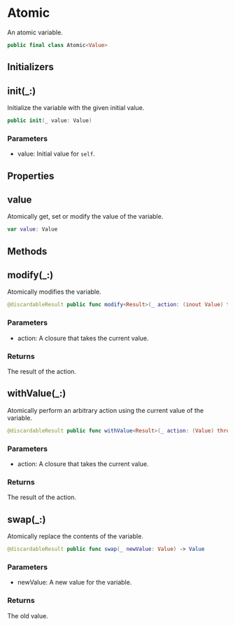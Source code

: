 # Atomic

An atomic variable.

``` swift
public final class Atomic<Value>
```

## Initializers

## init(\_:)

Initialize the variable with the given initial value.

``` swift
public init(_ value: Value)
```

### Parameters

  - value: Initial value for `self`.

## Properties

## value

Atomically get, set or modify the value of the variable.

``` swift
var value: Value
```

## Methods

## modify(\_:)

Atomically modifies the variable.

``` swift
@discardableResult public func modify<Result>(_ action: (inout Value) throws -> Result) rethrows -> Result
```

### Parameters

  - action: A closure that takes the current value.

### Returns

The result of the action.

## withValue(\_:)

Atomically perform an arbitrary action using the current value of the
variable.

``` swift
@discardableResult public func withValue<Result>(_ action: (Value) throws -> Result) rethrows -> Result
```

### Parameters

  - action: A closure that takes the current value.

### Returns

The result of the action.

## swap(\_:)

Atomically replace the contents of the variable.

``` swift
@discardableResult public func swap(_ newValue: Value) -> Value
```

### Parameters

  - newValue: A new value for the variable.

### Returns

The old value.
